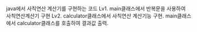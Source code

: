 java에서 사칙연산 계산기를 구현하는 코드
Lv1. main클래스에서 반복문을 사용하여 사칙연산계산기 구현
Lv2. calculator클래스에서 사칙연산 계산기능 구현. main클래스에서 calculator클래스를 호출하여 결과값 출력.
